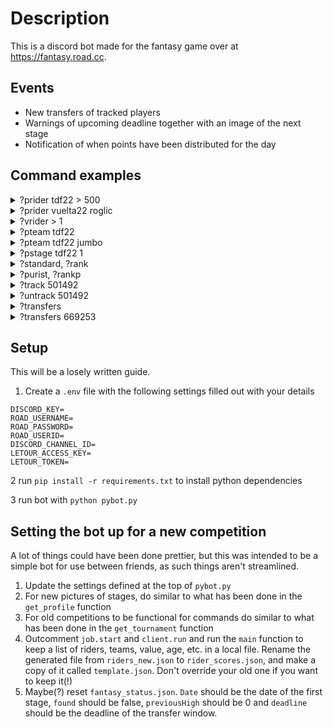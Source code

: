 # Description

This is a discord bot made for the fantasy game over at https://fantasy.road.cc.

## Events
- New transfers of tracked players
- Warnings of upcoming deadline together with an image of the next stage
- Notification of when points have been distributed for the day

## Command examples
<details>
    <summary>?prider tdf22 > 500</summary>

```python
Tadej Pogacar: 722 (0)
Wout Van Aert: 712 (0)
Jonas Vingegaard: 512 (0)
```
</details>
<details>
    <summary>?prider vuelta22 roglic</summary>

```python
Primoz Roglic - Jumbo-Visma
Stage 1: 29
Stage 2: 7
Stage 3: 8
Stage 4: 52
Stage 5: 6
Stage 6: 29
Stage 7: 8
Stage 8: 24
Stage 9: 19
Stage 10: 41
Stage 11: 10
Stage 12: 13
Stage 13: 21
Stage 14: 38
Stage 15: 32
Stage 16: 12
Total: 349 (0)
```
</details>
<details> <summary>?vrider > 1</summary>

```python
Filippo Ganna: 2.43 (43)
Will Barta: 2.0 (6)
Alessandro Iacchi: 1.96 (10)
Tao Geoghegan-Hart: 1.96 (37)
Stefan Kung: 1.63 (27)
Joao Almeida: 1.55 (44)
Remco Evenepoel: 1.49 (55)
Brandon McNulty: 1.45 (28)
Bruno Armirail: 1.35 (10)
Ivan Van Wilder: 1.14 (12)
```
</details>
<details>
    <summary>?pteam tdf22</summary>

```python
Jumbo-Visma: 1746
UAE-Team Emirates: 1036
INEOS Grenadiers: 977
Quick-Step Alpha Vinyl Team: 602
EF Education-EasyPost: 584
Trek - Segafredo: 552
Groupama - FDJ: 536
Bora - Hansgrohe: 518
Alpecin-Fenix: 492
Team BikeExchange Jayco: 473
Intermarché - Wanty - Gobert Matériaux: 421
Israel - Premier Tech: 400
Cofidis: 381
Team Arkéa Samsic: 364
Bahrain - Victorious: 362
Team TotalEnergies: 350
Movistar: 332
Lotto Soudal: 326
Team DSM: 308
B&B Hotels - KTM: 243
AG2R Citroën Team: 202
Astana Qazaqstan Team: 126
```
</details>
<details>
    <summary>?pteam tdf22 jumbo</summary>

```python
Jumbo-Visma
Wout Van Aert: 712
Jonas Vingegaard: 512
Christophe Laporte: 202
Primoz Roglic: 99
Sepp Kuss: 71
Tiesj Benoot: 58
Nathan Van Hooydonck: 47
Steven Kruijswijk: 45
```
</details>
<details>
    <summary>?pstage tdf22 1</summary>

```python
Yves Lampaert: 50
Wout Van Aert: 43
Tadej Pogacar: 41
Filippo Ganna: 31
Mathieu van der Poel: 27
Mads Pedersen: 23
Jonas Vingegaard: 20
Primoz Roglic: 17
Bauke Mollema: 14
Dylan Teuns: 12
Thomas Pidcock: 10
Frederic Frison: 10
Magnus Cort: 10
Bob Jungels: 9
Adam Yates: 8
Stefan Kung: 7
Mattia Cattaneo: 6
Kasper Asgreen: 5
Andrea Bagioli: 5
Jan Tratnik: 5
Mikkel Frolich Honore: 5
Florian Senechal: 5
Fabio Jakobsen: 5
Michael Morkov: 5
```
</details>
<details>
	<summary>?standard, ?rank</summary>

```python
STANDARD
Brintos - 123 - 1805
Uglen - 135 - 1784
Rammusser - 139 - 1756
Pemo - 135 - 1498
```
Todays points - total points
</details>
<details>
	<summary>?purist, ?rankp</summary>

```python
PURIST
Uglen - 68 - 534
Brintos - 44 - 362
Rammusser - 46 - 288
Pemo - 41 - 227
```
Todays points - total points
</details>
<details>
    <summary>?track 501492</summary>

```python
Added 501492 to players to track.
```
</details>
<details>
    <summary>?untrack 501492</summary>

```python
Removed 501492 from players to track.
```
</details>
<details>
    <summary>?transfers</summary>

Transfers for Brintos. 0 Remaining
```python
No transfers
```
Transfers for tony kappler. 0 remaining
```python
Miguel Angel  Lopez -> Mads Pedersen
Richard Carapaz -> Pascal Ackermann
Carlos Rodriguez -> Kaden Groves
Rigoberto Uran -> Danny van Poppel
```
</details>
<details>
    <summary>?transfers 669253</summary>

Transfers for 11waterloo. 4 remaining
```python
Carlos Rodriguez -> Alfred Wright
Jay Vine -> Rigoberto Uran
```
</details>

## Setup
This will be a losely written guide.



1. Create a `.env` file with the following settings filled out with your details


```
DISCORD_KEY=
ROAD_USERNAME=
ROAD_PASSWORD=
ROAD_USERID=
DISCORD_CHANNEL_ID=
LETOUR_ACCESS_KEY=
LETOUR_TOKEN=
```
2 run `pip install -r requirements.txt` to install python dependencies

3 run bot with `python pybot.py`


## Setting the bot up for a new competition
A lot of things could have been done prettier, but this was intended to be a simple bot for use between friends, as such things aren't streamlined.

1. Update the settings defined at the top of `pybot.py`
2. For new pictures of stages, do similar to what has been done in the `get_profile` function
3. For old competitions to be functional for commands do similar to what has been done in the `get_tournament` function
4. Outcomment `job.start` and `client.run` and run the `main` function to keep a list of riders, teams, value, age, etc. in a local file. Rename the generated file from `riders_new.json` to `rider_scores.json`, and make a copy of it called `template.json`. Don't override your old one if you want to keep it(!)
5. Maybe(?) reset `fantasy_status.json`. `Date` should be the date of the first stage, `found` should be false, `previousHigh` should be 0 and `deadline` should be the deadline of the transfer window.
